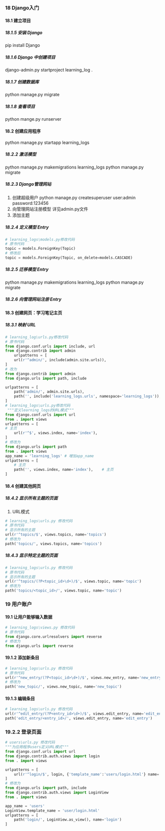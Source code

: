 ### 18 Django入门
#### 18.1 建立项目
##### 18.1.5 安装 Django 
pip install Django
##### 18.1.6 Django 中创建项目
django-admin.py startproject learning_log .
##### 18.1.7 创建数据库
python manage.py migrate
##### 18.1.8 查看项目
python mange.py runserver
#### 18.2 创建应用程序
python manage.py startapp learning_logs
##### 18.2.2 激活模型
python manage.py makemigrations learning_logs
python manage.py migrate
##### 18.2.3 Django管理网站
1. 创建超级用户
python manage.py createsuperuser
user:admin
password:123456
2. 向管理网站注册模型
详见admin.py文件
3. 添加主题
##### 18.2.4 定义模型 Entry
``` python
# learning_logs\models.py修改代码
# 原书代码
topic = models.ForeignKey(Topic)
# 修改后
topic = models.ForeignKey(Topic, on_delete=models.CASCADE)
```
##### 18.2.5 迁移模型 Entry
python manage.py makemigrations learning_logs
python manage.py migrate
##### 18.2.6 向管理网站注册 Entry

#### 18.3 创建网页：学习笔记主页
##### 18.3.1 映射 URL
``` python
# learning_log\urls.py修改代码
# 原书代码
from django.conf.urls import include, url
from django.contrib import admin
    urlpatterns = [
    url(r'^admin/', include(admin.site.urls)),
] 
# 改为
from django.contrib import admin
from django.urls import path, include

urlpatterns = [
    path('admin/', admin.site.urls),
    path('', include('learning_logs.urls', namespace='learning_logs')),
]
# learning_logs\urls.py修改代码
 """定义learning_logs的URL模式"""
from django.conf.urls import url
from . import views
urlpatterns = [
# 主页
    url(r'^$', views.index, name='index'),
] 
# 修改为
from django.urls import path
from . import views
app_name = 'learning_logs' # 增加app_name
urlpatterns = [
    # 主页
    path('', views.index, name='index'),    # 主页
]
```
#### 18.4 创建其他网页
##### 18.4.2 显示所有主题的页面
1. URL模式
``` python
# learning_logs\urls.py 修改代码
# 原书代码
# 显示所有的主题
url(r'^topics/$', views.topics, name='topics')
# 修改为
path('topics/', views.topics, name='topics')
```
##### 18.4.3 显示特定主题的页面
``` python
# learning_logs\urls.py 修改代码
# 原书代码
# 显示所有的主题
url(r'^topics/(?P<topic_id>\d+)/$', views.topic, name='topic')
# 修改为
path('topics/<topic_id>/', views.topic, name='topic')

```
 ### 19 用户账户
 #### 19.1 让用户能够输入数据
``` python
# learning_logs\views.py 修改代码
# 原书代码
from django.core.urlresolvers import reverse 
# 修改为
from django.urls import reverse
```

#### 19.1.2 添加新条目
``` python
# learning_logs\urls.py 修改代码
# 原书代码
url(r'^new_entry/(?P<topic_id>\d+)/$', views.new_entry, name='new_entry')
# 修改为
path('new_topic/', views.new_topic, name='new_topic')
```
#### 19.1.3 编辑条目
``` python
# learning_logs\urls.py 修改代码
url(r'^edit_entry/(?P<entry_id>\d+)/$', views.edit_entry, name='edit_entry')
path('edit_entry/<entry_id>/', views.edit_entry, name='edit_entry')
```
### 19.2.2 登录页面
``` python
# users\urls.py 修改代码
"""为应用程序users定义URL模式"""
from django.conf.urls import url
from django.contrib.auth.views import login
from . import views

urlpatterns = [
    url(r'^login/$', login, {'template_name':'users/login.html'} name='login'),
] 
# 修改为
from django.urls import path, include
from django.contrib.auth.views import LoginView
from . import views

app_name = 'users'
LoginView.template_name = 'user/login.html'
urlpatterns = [
    path('login/', LoginView.as_view(), name='login')
]